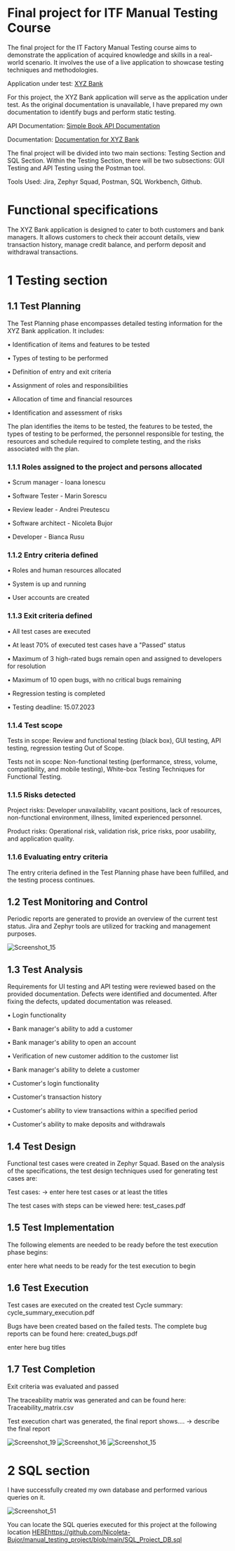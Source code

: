 <h1> Final project for ITF Manual Testing Course </h1>

The final project for the IT Factory Manual Testing course aims to demonstrate the application of acquired knowledge and skills in a real-world scenario. It involves the use of a live application to showcase testing techniques and methodologies.

Application under test: [XYZ Bank](https://www.globalsqa.com/angularJs-protractor/BankingProject/#/login)

For this project, the XYZ Bank application will serve as the application under test. As the original documentation is unavailable, I have prepared my own documentation to identify bugs and perform static testing.

API Documentation: [Simple Book API Documentation](https://github.com/vdespa/introduction-to-postman-course/blob/main/simple-books-api.md)

Documentation: [Documentation for XYZ Bank](https://github.com/Nicoleta-Bujor/manual_testing_project/blob/main/Documentatie%20pt%20xyz%20bank.docx)

The final project will be divided into two main sections: Testing Section and SQL Section. Within the Testing Section, there will be two subsections: GUI Testing and API Testing using the Postman tool.

Tools Used: Jira, Zephyr Squad, Postman, SQL Workbench, Github.

# Functional specifications

The XYZ Bank application is designed to cater to both customers and bank managers. It allows customers to check their account details, view transaction history, manage credit balance, and perform deposit and withdrawal transactions.

# 1 Testing section

## 1.1 Test Planning

The Test Planning phase encompasses detailed testing information for the XYZ Bank application. It includes:

•	Identification of items and features to be tested

•	Types of testing to be performed

•	Definition of entry and exit criteria

•	Assignment of roles and responsibilities

•	Allocation of time and financial resources

•	Identification and assessment of risks

The plan identifies the items to be tested, the features to be tested, the types of testing to be performed, the personnel responsible for testing, the resources and schedule required to complete testing, and the risks associated with the plan.

### 1.1.1 Roles assigned to the project and persons allocated

•	Scrum manager - Ioana Ionescu

•	Software Tester - Marin Sorescu

•	Review leader - Andrei Preutescu

•	Software architect - Nicoleta Bujor

•	Developer - Bianca Rusu

### 1.1.2 Entry criteria defined

•	Roles and human resources allocated

•	System is up and running

•	User accounts are created

### 1.1.3 Exit criteria defined

•	All test cases are executed

•	At least 70% of executed test cases have a "Passed" status

•	Maximum of 3 high-rated bugs remain open and assigned to developers for resolution

•	Maximum of 10 open bugs, with no critical bugs remaining

•	Regression testing is completed

•	Testing deadline: 15.07.2023

### 1.1.4 Test scope

Tests in scope: Review and functional testing (black box), GUI testing, API testing, regression testing Out of Scope.

Tests not in scope: Non-functional testing (performance, stress, volume, compatibility, and mobile testing), White-box Testing Techniques for Functional Testing.

### 1.1.5 Risks detected

Project risks: Developer unavailability, vacant positions, lack of resources, non-functional environment, illness, limited experienced personnel.

Product risks: Operational risk, validation risk, price risks, poor usability, and application quality.

### 1.1.6 Evaluating entry criteria

The entry criteria defined in the Test Planning phase have been fulfilled, and the testing process continues.

## 1.2 Test Monitoring and Control

Periodic reports are generated to provide an overview of the current test status. Jira and Zephyr tools are utilized for tracking and management purposes.

![Screenshot_15](https://github.com/Nicoleta-Bujor/manual_testing_project/assets/136907555/98144450-178e-49da-8f7d-52d06739406d)


## 1.3 Test Analysis

Requirements for UI testing and API testing were reviewed based on the provided documentation. Defects were identified and documented. After fixing the defects, updated documentation was released.

•	Login functionality

•	Bank manager's ability to add a customer

•	Bank manager's ability to open an account

•	Verification of new customer addition to the customer list

•	Bank manager's ability to delete a customer

•	Customer's login functionality

•	Customer's transaction history

•	Customer's ability to view transactions within a specified period

•	Customer's ability to make deposits and withdrawals

## 1.4 Test Design

Functional test cases were created in Zephyr Squad. Based on the analysis of the specifications, the test design techniques used for generating test cases are:

Test cases: -> enter here test cases or at least the titles

The test cases with steps can be viewed here: test_cases.pdf

## 1.5 Test Implementation

The following elements are needed to be ready before the test execution phase begins:

enter here what needs to be ready for the test execution to begin

## 1.6 Test Execution

Test cases are executed on the created test Cycle summary: cycle_summary_execution.pdf

Bugs have been created based on the failed tests. The complete bug reports can be found here: created_bugs.pdf

enter here bug titles

## 1.7 Test Completion

Exit criteria was evaluated and passed

The traceability matrix was generated and can be found here: Traceability_matrix.csv

Test execution chart was generated, the final report shows.... -> describe the final report

![Screenshot_19](https://github.com/Nicoleta-Bujor/manual_testing_project/assets/136907555/e4176cf9-341d-4c9c-b31e-5fa1d26723df)
![Screenshot_16](https://github.com/Nicoleta-Bujor/manual_testing_project/assets/136907555/18abc3b7-cbb8-4420-ab8d-bd9c270ca982)
![Screenshot_15](https://github.com/Nicoleta-Bujor/manual_testing_project/assets/136907555/1ee73667-b7d4-4568-a40c-9619e20879d3)


# 2 SQL section

I have successfully created my own database and performed various queries on it.

![Screenshot_51](https://github.com/Nicoleta-Bujor/manual_testing_project/assets/136907555/a18724c4-2273-4370-81bd-fe1ee50d1641)

You can locate the SQL queries executed for this project at the following location [HERE](https://github.com/Nicoleta-Bujor/manual_testing_project/blob/main/SQL_Proiect_DB.sql)https://github.com/Nicoleta-Bujor/manual_testing_project/blob/main/SQL_Proiect_DB.sql

